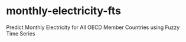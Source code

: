 # monthly-electricity-fts
Predict Monthly Electricity for All OECD Member Countries using Fuzzy Time Series
